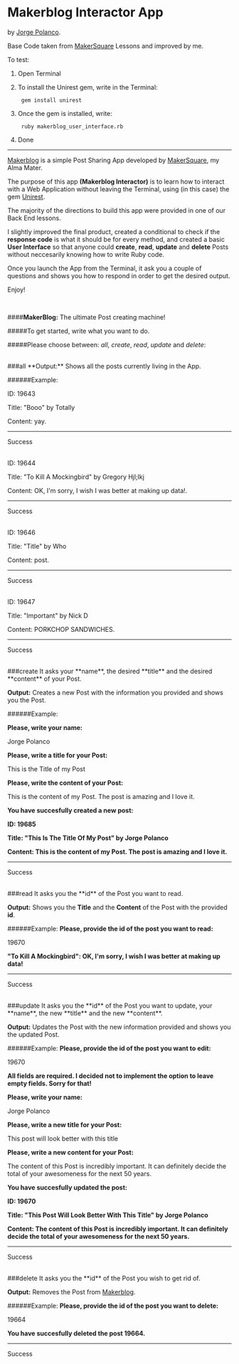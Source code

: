 # Makerblog Interactor App

by [Jorge Polanco](http://www.drjorgepolanco.com/).

Base Code taken from [MakerSquare](http://www.makersquare.com/) Lessons and improved by me.

To test:

1. Open Terminal
2. To install the Unirest gem, write in the Terminal:

		gem install unirest
		
3. Once the gem is installed, write: 

		ruby makerblog_user_interface.rb
4. Done

-------------------------------

[Makerblog](http://makerblog.herokuapp.com]) is a simple Post Sharing App developed by [MakerSquare](http://www.makersquare.com/), my Alma Mater.

The purpose of this app **(Makerblog Interactor)** is to learn how to interact with a Web Application without leaving the Terminal, using (in this case) the gem [Unirest](http://unirest.io/ruby.html).

The majority of the directions to build this app were provided in one of our Back End lessons.

I slightly improved the final product, created a conditional to check if the **response code** is what it should be for every method, and created a basic **User Interface** so that anyone could **create**, **read**, **update** and **delete** Posts without neccesarily knowing how to write Ruby code.

Once you launch the App from the Terminal, it ask you a couple of questions and shows you how to respond in order to get the desired output.

Enjoy!

<br>

####**MakerBlog:** The ultimate Post creating machine!

#####To get started, write what you want to do.

#####Please choose between: *all*, *create*, *read*, *update* and *delete*:

<br>
###all
**Output:** Shows all the posts currently living in the App.

######Example:

ID: 19643

Title: "Booo" by Totally

Content: yay.

------------------------------
Success

<br>
ID: 19644

Title: "To Kill A Mockingbird" by Gregory Hjl;lkj

Content: OK, I'm sorry, I wish I was better at making up data!.

------------------------------
Success

<br>
ID: 19646

Title: "Title" by Who

Content: post.

------------------------------
Success

<br>
ID: 19647

Title: "Important" by Nick D

Content: PORKCHOP SANDWICHES.

---------------
Success

<br>
###create
It asks your **name**, the desired **title** and the desired **content** of your Post.

**Output:** Creates a new Post with the information you provided and shows you the Post.

######Example:

**Please, write your name:**

Jorge Polanco

**Please, write a title for your Post:**

This is the Title of my Post

**Please, write the content of your Post:**

This is the content of my Post. The post is amazing and I love it.

**You have succesfully created a new post:**

**ID: 19685**

**Title: "This Is The Title Of My Post" by Jorge Polanco**

**Content: This is the content of my Post. The post is amazing and I love it.**
________________________________________
Success

<br>
###read
It asks you the **id** of the Post you want to read.

**Output:** Shows you the **Title** and the **Content** of the Post with the provided **id**.

######Example:
**Please, provide the id of the post you want to read:**

19670

**"To Kill A Mockingbird": OK, I'm sorry, I wish I was better at making up data!**
________________________________________
Success

<br>
###update
It asks you the **id** of the Post you want to update, your **name**, the new **title** and the new **content**.

**Output:** Updates the Post with the new information provided and shows you the updated Post.

######Example:
**Please, provide the id of the post you want to edit:**

19670

**All fields are required. I decided not to implement the option to leave empty fields. Sorry for that!**

**Please, write your name:**

Jorge Polanco

**Please, write a new title for your Post:**

This post will look better with this title

**Please, write a new content for your Post:**

The content of this Post is incredibly important. It can definitely decide the total of your awesomeness for the next 50 years.

**You have succesfully updated the post:**

**ID: 19670**

**Title: "This Post Will Look Better With This Title" by Jorge Polanco**

**Content: The content of this Post is incredibly important. It can definitely decide the total of your awesomeness for the next 50 years.**
________________________________________
Success

<br>
###delete
It asks you the **id** of the Post you wish to get rid of.

**Output:** Removes the Post from [Makerblog](http://makerblog.herokuapp.com/).

######Example:
**Please, provide the id of the post you want to delete:**

19664

**You have succesfully deleted the post 19664.**
________________________________________
Success
